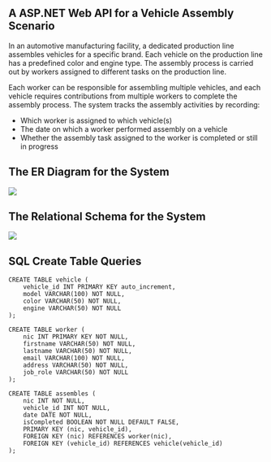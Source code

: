 <h2>A ASP.NET Web API for a Vehicle Assembly Scenario</h2> 

In an automotive manufacturing facility, a dedicated production line assembles vehicles for a specific brand. Each vehicle on the production line has a predefined color and engine type. The assembly process is carried out by workers assigned to different tasks on the production line.

Each worker can be responsible for assembling multiple vehicles, and each vehicle requires contributions from multiple workers to complete the assembly process. The system tracks the assembly activities by recording:

<ul>
  <li>Which worker is assigned to which vehicle(s)</li>
  <li>The date on which a worker performed assembly on a vehicle</li>
  <li>Whether the assembly task assigned to the worker is completed or still in progress</li>
</ul>

<h2>The ER Diagram for the System</h2> 
<img src="https://github.com/user-attachments/assets/1417c1bd-0d23-48a0-b9a6-97c16cb8dc48">

<h2>The Relational Schema for the System</h2> 
<img src="https://github.com/user-attachments/assets/97cf9c95-2a3e-4dc7-9677-bcdeff620bc1">

<h2>SQL Create Table Queries</h2> 

```
CREATE TABLE vehicle (
    vehicle_id INT PRIMARY KEY auto_increment,
    model VARCHAR(100) NOT NULL,
    color VARCHAR(50) NOT NULL,
    engine VARCHAR(50) NOT NULL
);

CREATE TABLE worker (
    nic INT PRIMARY KEY NOT NULL,
    firstname VARCHAR(50) NOT NULL,
    lastname VARCHAR(50) NOT NULL,
    email VARCHAR(100) NOT NULL,
    address VARCHAR(50) NOT NULL,
    job_role VARCHAR(50) NOT NULL
);

CREATE TABLE assembles (
    nic INT NOT NULL,
    vehicle_id INT NOT NULL,
    date DATE NOT NULL,
    isCompleted BOOLEAN NOT NULL DEFAULT FALSE,
    PRIMARY KEY (nic, vehicle_id),
    FOREIGN KEY (nic) REFERENCES worker(nic),
    FOREIGN KEY (vehicle_id) REFERENCES vehicle(vehicle_id)
);


```
